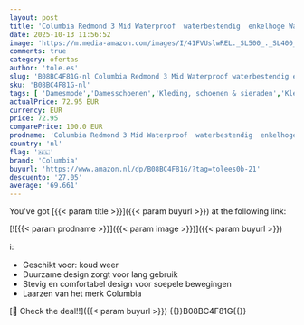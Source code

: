 ```yaml
---
layout: post
title: 'Columbia Redmond 3 Mid Waterproof  waterbestendig  enkelhoge Wandelschoenen voor Dames  Grijs  Steam/Red Coral   38.5 EU'
date: 2025-10-13 11:56:52
image: 'https://m.media-amazon.com/images/I/41FVUslwREL._SL500_._SL400_.jpg'
comments: true
category: ofertas
author: 'tole.es'
slug: 'B08BC4F81G-nl Columbia Redmond 3 Mid Waterproof waterbestendig enkelhoge...'
sku: 'B08BC4F81G-nl'
tags: [ 'Damesmode','Damesschoenen','Kleding, schoenen & sieraden','Kleding, schoenen en sieraden','Trainings- & outdoorschoenen dames','Trekking- & hikingschoeisel dames','Wandelschoenen dames','columbia','🇳🇱', ]
actualPrice: 72.95 EUR
currency: EUR
price: 72.95
comparePrice: 100.0 EUR
prodname: 'Columbia Redmond 3 Mid Waterproof  waterbestendig  enkelhoge Wandelschoenen voor Dames  Grijs  Steam/Red Coral   38.5 EU'
country: 'nl'
flag: '🇳🇱'
brand: 'Columbia'
buyurl: 'https://www.amazon.nl/dp/B08BC4F81G/?tag=tolees0b-21'
descuento: '27.05'
average: '69.661'
---
```


You've got [{{< param title >}}]({{< param buyurl >}}) at the following link:

[![{{< param prodname >}}]({{< param image >}})]({{< param buyurl >}})

ℹ️:

- Geschikt voor: koud weer
- Duurzame design zorgt voor lang gebruik
- Stevig en comfortabel design voor soepele bewegingen
- Laarzen van het merk Columbia

[🛒 Check the deal!!]({{< param buyurl >}})
{{<world>}}B08BC4F81G{{</world>}}
